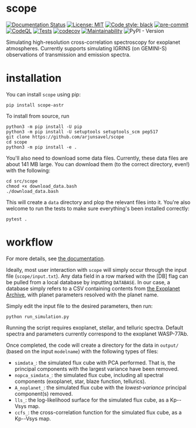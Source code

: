 # scope
[![Documentation Status](https://readthedocs.org/projects/scope-astr/badge/?version=latest)](https://scope-astr.readthedocs.io/en/latest/?badge=latest)
[![License: MIT](https://img.shields.io/badge/License-MIT-yellow.svg)](https://opensource.org/licenses/MIT)
[![Code style: black](https://img.shields.io/badge/code%20style-black-000000.svg)](https://github.com/psf/black)
[![pre-commit](https://img.shields.io/badge/pre--commit-enabled-brightgreen?logo=pre-commit)](https://github.com/pre-commit/pre-commit)
[![CodeQL](https://github.com/arjunsavel/scope/actions/workflows/codeql.yml/badge.svg)](https://github.com/arjunsavel/scope/actions/workflows/codeql.yml)
[![Tests](https://github.com/arjunsavel/scope/actions/workflows/python-package.yml/badge.svg)](https://github.com/arjunsavel/scope/actions/workflows/python-package.yml)
[![codecov](https://codecov.io/gh/arjunsavel/scope/graph/badge.svg?token=2Q1NPQ4817)](https://codecov.io/gh/arjunsavel/scope)
[![Maintainability](https://api.codeclimate.com/v1/badges/d70a25a6766ee132bd94/maintainability)](https://codeclimate.com/github/arjunsavel/scope/maintainability)
![PyPI - Version](https://img.shields.io/pypi/v/scope-astr)




Simulating high-resolution cross-correlation spectroscopy for exoplanet atmospheres. Currently supports simulating IGRINS (on GEMINI-S) observations of transmission and emission spectra.

# installation
You can install `scope` using pip:
```
pip install scope-astr
```


To install from source, run
```
python3 -m pip install -U pip
python3 -m pip install -U setuptools setuptools_scm pep517
git clone https://github.com/arjunsavel/scope
cd scope
python3 -m pip install -e .
```

You'll also need to download some data files. Currently, these data files are about 141 MB large. You can download them
(to the correct directory, even!) with the following:

```
cd src/scope
chmod +x download_data.bash
./download_data.bash
```

This will create a `data` directory and plop the relevant files into it. You're also welcome to run the tests to
make sure everything's been installed correctly:

```
pytest .
```

# workflow
For more details, see <a href="https://scope-astr.readthedocs.io/en/latest/">the documentation</a>.

Ideally, most user interaction with `scope` will simply occur through the input file (`scope/input.txt`).
Any data field in a row marked with the [DB] flag can be pulled from a local database by inputting `DATABASE`. In our case, a database simply refers
to a CSV containing contents from <a href="https://exoplanetarchive.ipac.caltech.edu/">the Exoplanet Archive</a>,
with planet parameters resolved with the planet name.

Simply edit the input file to the desired parameters, then run:

```
python run_simulation.py
```

Running the script requires exoplanet, stellar, and telluric spectra.
Default spectra and parameters currently correspond to the exoplanet WASP-77Ab.

Once completed, the code will create a directory for the data in `output/` (based on the input `modelname`)
with the following types of files:
- `simdata_`: the simulated flux cube with PCA performed. That is, the principal components with the largest variance have been removed.
- `nopca_simdata_`: the simulated flux cube, including all spectral components (exoplanet, star, blaze function, tellurics).
- `A_noplanet_`: the simulated flux cube with the *lowest-variance* principal component(s) removed.
- `lls_`: the log-likelihood surface for the simulated flux cube, as a Kp--Vsys map.
- `ccfs_`: the cross-correlation function for the simulated flux cube, as a Kp--Vsys map.
